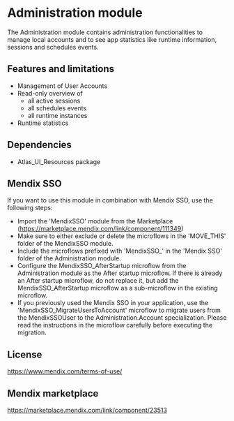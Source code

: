 # Administration module
The Administration module contains administration functionalities to manage local accounts and to see app statistics like runtime information, sessions and schedules events.

## Features and limitations
- Management of User Accounts
- Read-only overview of
  - all active sessions
  - all schedules events
  - all runtime instances
- Runtime statistics

## Dependencies
- Atlas_UI_Resources package

## Mendix SSO
If you want to use this module in combination with Mendix SSO, use the following steps:
- Import the 'MendixSSO' module from the Marketplace (https://marketplace.mendix.com/link/component/111349)
- Make sure to either exclude or delete the microflows in the 'MOVE_THIS' folder of the MendixSSO module.
- Include the microflows prefixed with 'MendixSSO_' in the 'Mendix SSO' folder of the Administration module.
- Configure the MendixSSO_AfterStartup microflow from the Administration module as the After startup microflow. If there is already an After startup microflow, do not replace it, but add the MendixSSO_AfterStartup microflow as a sub-microflow in the existing microflow.
- If you previously used the Mendix SSO in your application, use the 'MendixSSO_MigrateUsersToAccount' microflow to migrate users from the MendixSSOUser to the Administration.Account specialization. Please read the instructions in the microflow carefully before executing the migration.

## License
https://www.mendix.com/terms-of-use/

## Mendix marketplace
https://marketplace.mendix.com/link/component/23513
